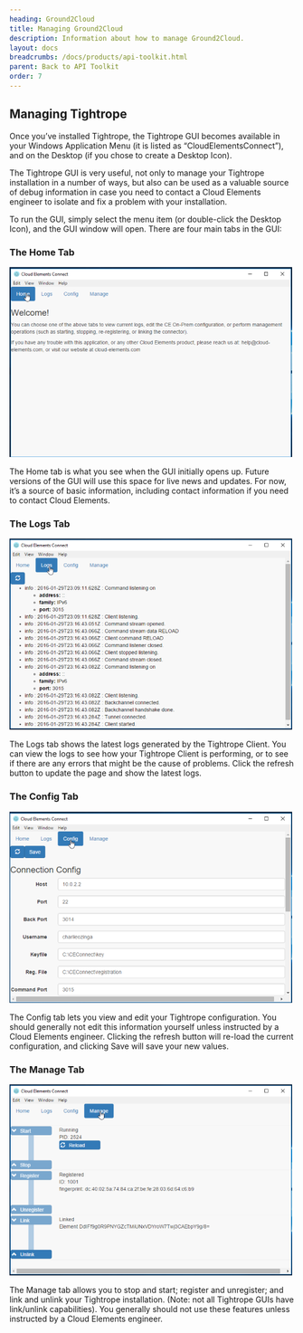 ```yaml
---
heading: Ground2Cloud
title: Managing Ground2Cloud
description: Information about how to manage Ground2Cloud.
layout: docs
breadcrumbs: /docs/products/api-toolkit.html
parent: Back to API Toolkit
order: 7
---
```


## Managing Tightrope

Once you’ve installed Tightrope, the Tightrope GUI becomes available in your Windows Application Menu (it is listed as “CloudElementsConnect”), and on the Desktop (if you chose to create a Desktop Icon).

The Tightrope GUI is very useful, not only to manage your Tightrope installation in a number of ways, but also can be used as a valuable source of debug information in case you need to contact a Cloud Elements engineer to isolate and fix a problem with your installation.

To run the GUI, simply select the menu item (or double-click the Desktop Icon), and the GUI window will open. There are four main tabs in the GUI:

### The Home Tab

![Cloud Elements Ground2Cloud Managing 1](/assets/img/ground2cloud/home-tab.png)

The Home tab is what you see when the GUI initially opens up. Future versions of the GUI will use this space for live news and updates. For now, it’s a source of basic information, including contact information if you need to contact Cloud Elements.

### The Logs Tab

![Cloud Elements Ground2Cloud Managing 2](/assets/img/ground2cloud/logs-tab.png)

The Logs tab shows the latest logs generated by the Tightrope Client. You can view the logs to see how your Tightrope Client is performing, or to see if there are any errors that might be the cause of problems. Click the refresh button to update the page and show the latest logs.

### The Config Tab

![Cloud Elements Ground2Cloud Managing 3](/assets/img/ground2cloud/config-tab.png)

The Config tab lets you view and edit your Tightrope configuration. You should generally not edit this information yourself unless instructed by a Cloud Elements engineer. Clicking the refresh button will re-load the current configuration, and clicking Save will save your new values.

### The Manage Tab

![Cloud Elements Ground2Cloud Managing 4](/assets/img/ground2cloud/manage-tab.png)

The Manage tab allows you to stop and start; register and unregister; and link and unlink your Tightrope installation. (Note: not all Tightrope GUIs have link/unlink capabilities). You generally should not use these features unless instructed by a Cloud Elements engineer.
